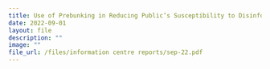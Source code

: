```yaml
---
title: Use of Prebunking in Reducing Public’s Susceptibility to Disinformation
date: 2022-09-01
layout: file
description: ""
image: ""
file_url: /files/information centre reports/sep-22.pdf
---
```


